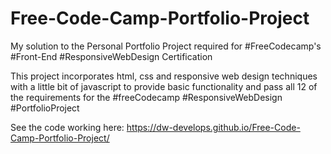 # Free-Code-Camp-Portfolio-Project
My solution to the Personal Portfolio Project required for #FreeCodecamp's #Front-End #ResponsiveWebDesign Certification

This project incorporates html, css and responsive web design techniques with a little bit of javascript to provide basic functionality and pass all 12 of the requirements for the #freeCodecamp #ResponsiveWebDesign #PortfolioProject

See the code working here:
https://dw-develops.github.io/Free-Code-Camp-Portfolio-Project/
